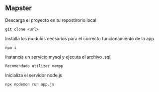 ## Mapster
  Descarga el proyecto en tu repostirorio local
  
    git clone <url>
    
  Installa los modulos necsarios para el correcto funcionamiento de la app
  
    npm i
    
  Instancia un servicio mysql y ejecuta el archivo .sql.
  
    Recomendado utilizar xampp
    
  Inicializa el servidor node.js
  
    npx nodemon run app.js
